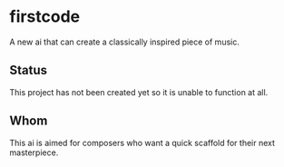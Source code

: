 # firstcode
A new ai that can create a classically inspired piece of music. 

## Status
This project has not been created yet so it is unable to function at all. 

## Whom
This ai is aimed for composers who want a quick scaffold for their next masterpiece.
